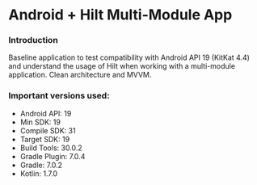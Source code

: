 # Android + Hilt Multi-Module App

### Introduction
Baseline application to test compatibility with Android API 19 (KitKat 4.4)
and understand the usage of Hilt when working with a multi-module application.
Clean architecture and MVVM.


### Important versions used:
- Android API: 19
- Min SDK: 19
- Compile SDK: 31
- Target SDK: 19
- Build Tools: 30.0.2
- Gradle Plugin: 7.0.4
- Gradle: 7.0.2
- Kotlin: 1.7.0

